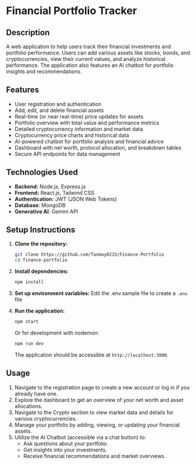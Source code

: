 # Financial Portfolio Tracker

## Description

A web application to help users track their financial investments and portfolio performance. Users can add various assets like stocks, bonds, and cryptocurrencies, view their current values, and analyze historical performance. The application also features an AI chatbot for portfolio insights and recommendations.

## Features

*   User registration and authentication
*   Add, edit, and delete financial assets
*   Real-time (or near real-time) price updates for assets
*   Portfolio overview with total value and performance metrics
*   Detailed cryptocurrency information and market data
*   Cryptocurrency price charts and historical data
*   AI-powered chatbot for portfolio analysis and financial advice
*   Dashboard with net worth, protocol allocation, and breakdown tables
*   Secure API endpoints for data management

## Technologies Used

*   **Backend:** Node.js, Express.js
*   **Frontend:** React.js, Tailwind CSS
*   **Authentication:** JWT (JSON Web Tokens)
*   **Database**: MongoDB
*   **Generative AI**: Gemini API

## Setup Instructions

1.  **Clone the repository:**
    ```bash
    git clone https://github.com/Tanmay0215/Finance-Portfolio
    cd finance-portfolio
    ```
2.  **Install dependencies:**
    ```bash
    npm install
    ```
3.  **Set up environment variables:**
    Edit the .env.sample file to create a `.env` file
    
4.  **Run the application:**
    ```bash
    npm start
    ```
    Or for development with nodemon:
    ```bash
    npm run dev
    ```
    The application should be accessible at `http://localhost:3000`.

## Usage

1.  Navigate to the registration page to create a new account or log in if you already have one.
2.  Explore the dashboard to get an overview of your net worth and asset allocations.
3.  Navigate to the Crypto section to view market data and details for various cryptocurrencies.
4.  Manage your portfolio by adding, viewing, or updating your financial assets.
5.  Utilize the AI Chatbot (accessible via a chat button) to:
    *   Ask questions about your portfolio.
    *   Get insights into your investments.
    *   Receive financial recommendations and market overviews.
